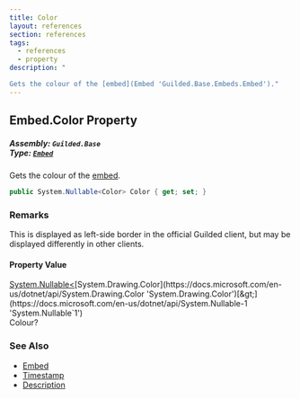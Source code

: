 ```yaml
---
title: Color
layout: references
section: references
tags:
  - references
  - property
description: "

Gets the colour of the [embed](Embed 'Guilded.Base.Embeds.Embed')."
---
```


## Embed.Color Property
##### **Assembly:** `Guilded.Base`<br/>**Type:** [`Embed`](Embed 'Guilded.Base.Embeds.Embed')

Gets the colour of the [embed](Embed 'Guilded.Base.Embeds.Embed').

```csharp
public System.Nullable<Color> Color { get; set; }
```

### Remarks
  
This is displayed as left-side border in the official Guilded client, but may be displayed differently in other clients.

#### Property Value
[System.Nullable&lt;](https://docs.microsoft.com/en-us/dotnet/api/System.Nullable-1 'System.Nullable`1')[System.Drawing.Color](https://docs.microsoft.com/en-us/dotnet/api/System.Drawing.Color 'System.Drawing.Color')[&gt;](https://docs.microsoft.com/en-us/dotnet/api/System.Nullable-1 'System.Nullable`1')  
Colour?

### See Also
- [Embed](Embed 'Guilded.Base.Embeds.Embed')
- [Timestamp](Embed.Timestamp 'Guilded.Base.Embeds.Embed.Timestamp')
- [Description](Embed.Description 'Guilded.Base.Embeds.Embed.Description')